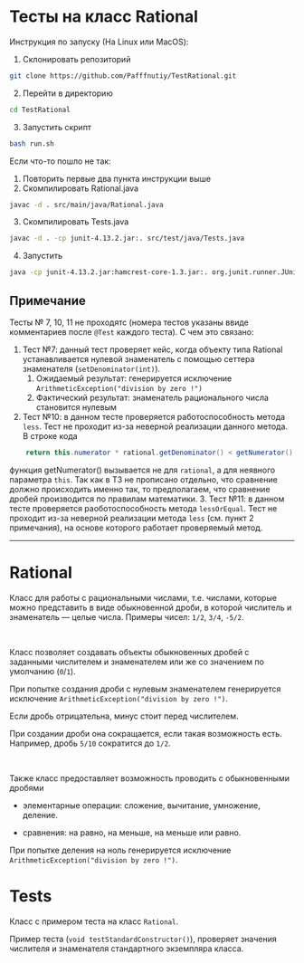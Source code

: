 # Тесты на класс Rational
Инструкция по запуску (На Linux или MacOS):
1. Склонировать репозиторий
```bash
git clone https://github.com/Pafffnutiy/TestRational.git
```
2. Перейти в директорию
```bash
cd TestRational
```
3. Запустить скрипт
```bash
bash run.sh
```
Если что-то пошло не так:
1. Повторить первые два пункта инструкции выше
2. Скомпилировать Rational.java
```bash
javac -d . src/main/java/Rational.java
```
3. Скомпилировать Tests.java
```bash
javac -d . -cp junit-4.13.2.jar:. src/test/java/Tests.java
```
4. Запустить
```bash
java -cp junit-4.13.2.jar:hamcrest-core-1.3.jar:. org.junit.runner.JUnitCore Tests
```

## Примечание
Тесты № 7, 10, 11 не проходятс (номера тестов указаны ввиде комментариев после `@Test` каждого 
теста). 
С чем это связано:
1. Тест №7: данный тест проверяет кейс, когда объекту типа Rational устанавливается нулевой знаменатель 
с помощью сеттера знаменателя (`setDenominator(int)`).
    1. Ожидаемый результат: генерируется исключение `ArithmeticException("division by zero !")`
    2. Фактический результат: знаменатель рационального числа становится нулевым
2. Тест №10: в данном тесте проверяется работоспособность метода `less`. Тест не проходит из-за 
неверной реализации данного метода. В строке кода 
```Java
    return this.numerator * rational.getDenominator() < getNumerator() * this.denominator;
```
функция getNumerator() вызывается не для `rational`, а для неявного параметра `this`. Так как в ТЗ не 
прописано отдельно, что сравнение должно происходить именно так, то предполагаем, что сравнение дробей 
производится по правилам математики.
3. Тест №11: в данном тесте проверяется раоботоспособность метода `lessOrEqual`. Тест не проходит из-за 
неверной реализации метода `less` (см. пункт 2 примечания), на основе которого работает проверяемый 
метод.
_____________________________________________________________________________________________________________
# Rational
Класс для работы с рациональными числами, т.е. числами, которые можно представить в виде обыкновенной дроби, в которой числитель и знаменатель — целые числа. Примеры чисел: `1/2`, `3/4`, `-5/2`.

&nbsp;

Класс позволяет создавать объекты обыкновенных дробей с заданными числителем и знаменателем или же со значением по умолчанию (`0`/`1`).

При попытке создания дроби с нулевым знаменателем генерируется исключение `ArithmeticException("division by zero !")`.

Если дробь отрицательна, минус стоит перед числителем.

При создании дроби она сокращается, если такая возможность есть. Например, дробь `5/10` сократится до `1/2`.

&nbsp;

Также класс предоставляет возможность проводить с обыкновенными дробями

- элементарные операции: сложение, вычитание, умножение, деление.

- сравнения: на равно, на меньше, на меньше или равно.

При попытке деления на ноль генерируется исключение `ArithmeticException("division by zero !")`.

# Tests
Класс с примером теста на класс `Rational`. 

Пример теста (`void testStandardConstructor()`), проверяет значения числителя и знаменателя стандартного экземпляра класса.
